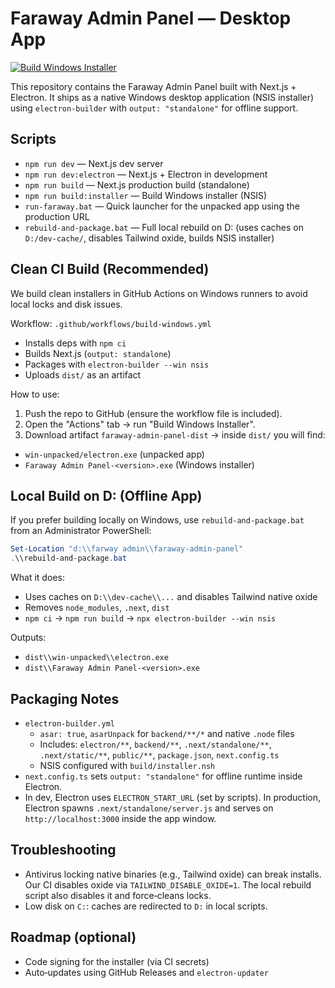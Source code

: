 # Faraway Admin Panel — Desktop App

[![Build Windows Installer](https://github.com/jahan-code/faraway-admin-panel/actions/workflows/build-windows.yml/badge.svg)](https://github.com/jahan-code/faraway-admin-panel/actions/workflows/build-windows.yml)

This repository contains the Faraway Admin Panel built with Next.js + Electron. It ships as a native Windows desktop application (NSIS installer) using `electron-builder` with `output: "standalone"` for offline support.

## Scripts

- `npm run dev` — Next.js dev server
- `npm run dev:electron` — Next.js + Electron in development
- `npm run build` — Next.js production build (standalone)
- `npm run build:installer` — Build Windows installer (NSIS)
- `run-faraway.bat` — Quick launcher for the unpacked app using the production URL
- `rebuild-and-package.bat` — Full local rebuild on D: (uses caches on `D:/dev-cache/`, disables Tailwind oxide, builds NSIS installer)

## Clean CI Build (Recommended)

We build clean installers in GitHub Actions on Windows runners to avoid local locks and disk issues.

Workflow: `.github/workflows/build-windows.yml`
- Installs deps with `npm ci`
- Builds Next.js (`output: standalone`)
- Packages with `electron-builder --win nsis`
- Uploads `dist/` as an artifact

How to use:
1. Push the repo to GitHub (ensure the workflow file is included).
2. Open the "Actions" tab → run "Build Windows Installer".
3. Download artifact `faraway-admin-panel-dist` → inside `dist/` you will find:
  - `win-unpacked/electron.exe` (unpacked app)
  - `Faraway Admin Panel-<version>.exe` (Windows installer)

## Local Build on D: (Offline App)

If you prefer building locally on Windows, use `rebuild-and-package.bat` from an Administrator PowerShell:

```powershell
Set-Location "d:\\farway admin\\faraway-admin-panel"
.\\rebuild-and-package.bat
```

What it does:
- Uses caches on `D:\\dev-cache\\...` and disables Tailwind native oxide
- Removes `node_modules`, `.next`, `dist`
- `npm ci` → `npm run build` → `npx electron-builder --win nsis`

Outputs:
- `dist\\win-unpacked\\electron.exe`
- `dist\\Faraway Admin Panel-<version>.exe`

## Packaging Notes

- `electron-builder.yml`
  - `asar: true`, `asarUnpack` for `backend/**/*` and native `.node` files
  - Includes: `electron/**`, `backend/**`, `.next/standalone/**`, `.next/static/**`, `public/**`, `package.json`, `next.config.ts`
  - NSIS configured with `build/installer.nsh`
- `next.config.ts` sets `output: "standalone"` for offline runtime inside Electron.
- In dev, Electron uses `ELECTRON_START_URL` (set by scripts). In production, Electron spawns `.next/standalone/server.js` and serves on `http://localhost:3000` inside the app window.

## Troubleshooting

- Antivirus locking native binaries (e.g., Tailwind oxide) can break installs. Our CI disables oxide via `TAILWIND_DISABLE_OXIDE=1`. The local rebuild script also disables it and force‑cleans locks.
- Low disk on `C:`: caches are redirected to `D:` in local scripts.

## Roadmap (optional)

- Code signing for the installer (via CI secrets)
- Auto‑updates using GitHub Releases and `electron-updater`

